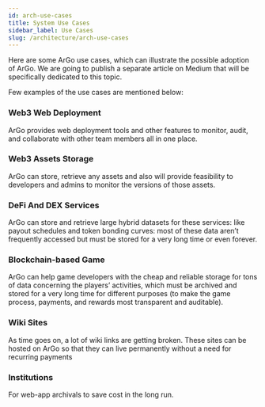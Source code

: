 ```yaml
---
id: arch-use-cases
title: System Use Cases
sidebar_label: Use Cases
slug: /architecture/arch-use-cases
---
```


Here are some ArGo use cases, which can illustrate the possible adoption of ArGo. We are going to publish a separate article on Medium that will be specifically dedicated to this topic.

Few examples of the use cases are mentioned below:

### Web3 Web Deployment

ArGo provides web deployment tools and other features to monitor, audit, and collaborate with other team members all in one place.

### Web3 Assets Storage

ArGo can store, retrieve any assets and also will provide feasibility to developers and admins to monitor the versions of those assets.

### DeFi And DEX Services

ArGo can store and retrieve large hybrid datasets for these services: like payout schedules and token bonding curves: most of these data aren’t frequently accessed but must be stored for a very long time or even forever.

### Blockchain-based Game

ArGo can help game developers with the cheap and reliable storage for tons of data concerning the players’ activities, which must be archived and stored for a very long time for different purposes (to make the game process, payments, and rewards most transparent and auditable).

### Wiki Sites

As time goes on, a lot of wiki links are getting broken. These sites can be hosted on ArGo so that they can live permanently without a need for recurring payments

### Institutions

For web-app archivals to save cost in the long run.
